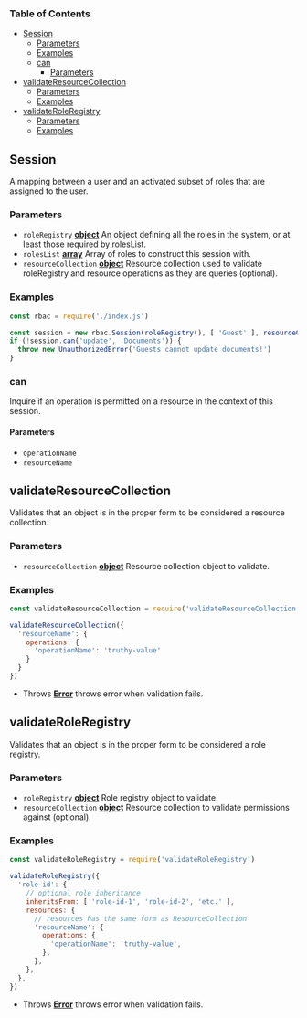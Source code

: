 <!-- Generated by documentation.js. Update this documentation by updating the source code. -->

### Table of Contents

-   [Session][1]
    -   [Parameters][2]
    -   [Examples][3]
    -   [can][4]
        -   [Parameters][5]
-   [validateResourceCollection][6]
    -   [Parameters][7]
    -   [Examples][8]
-   [validateRoleRegistry][9]
    -   [Parameters][10]
    -   [Examples][11]

## Session

A mapping between a user and an activated subset of roles that are assigned to the user.

### Parameters

-   `roleRegistry` **[object][12]** An object defining all the roles in the system, or at least those required by rolesList.
-   `rolesList` **[array][13]** Array of roles to construct this session with.
-   `resourceCollection` **[object][12]** Resource collection used to validate roleRegistry and resource operations as they are queries (optional).

### Examples

```javascript
const rbac = require('./index.js')

const session = new rbac.Session(roleRegistry(), [ 'Guest' ], resourceCollection())
if (!session.can('update', 'Documents')) {
  throw new UnauthorizedError('Guests cannot update documents!')
}
```

### can

Inquire if an operation is permitted on a resource in the context of this session.

#### Parameters

-   `operationName`  
-   `resourceName`  

## validateResourceCollection

Validates that an object is in the proper form to be considered a resource collection.

### Parameters

-   `resourceCollection` **[object][12]** Resource collection object to validate.

### Examples

```javascript
const validateResourceCollection = require('validateResourceCollection')

validateResourceCollection({
  'resourceName': {
    operations: {
      'operationName': 'truthy-value'
    }
  }
})
```

-   Throws **[Error][14]** throws error when validation fails.

## validateRoleRegistry

Validates that an object is in the proper form to be considered a role registry.

### Parameters

-   `roleRegistry` **[object][12]** Role registry object to validate.
-   `resourceCollection` **[object][12]** Resource collection to validate permissions against (optional).

### Examples

```javascript
const validateRoleRegistry = require('validateRoleRegistry')

validateRoleRegistry({
  'role-id': {
    // optional role inheritance
    inheritsFrom: [ 'role-id-1', 'role-id-2', 'etc.' ],
    resources: {
      // resources has the same form as ResourceCollection
      'resourceName': {
        operations: {
          'operationName': 'truthy-value',
        },
      },
    },
  },
})
```

-   Throws **[Error][14]** throws error when validation fails.

[1]: #session

[2]: #parameters

[3]: #examples

[4]: #can

[5]: #parameters-1

[6]: #validateresourcecollection

[7]: #parameters-2

[8]: #examples-1

[9]: #validateroleregistry

[10]: #parameters-3

[11]: #examples-2

[12]: https://developer.mozilla.org/docs/Web/JavaScript/Reference/Global_Objects/Object

[13]: https://developer.mozilla.org/docs/Web/JavaScript/Reference/Global_Objects/Array

[14]: https://developer.mozilla.org/docs/Web/JavaScript/Reference/Global_Objects/Error
